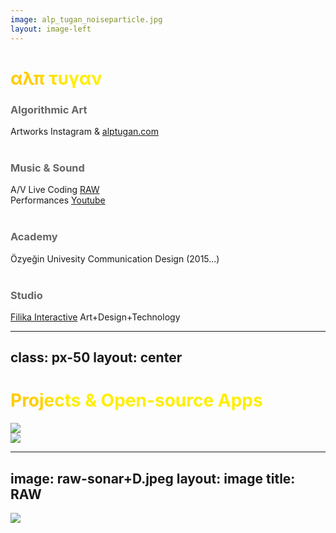 ```yaml
---
image: alp_tugan_noiseparticle.jpg
layout: image-left
---
```

# αλπ τυγαν

<v-click>

### Algorithmic Art
<div class="pt-2">Artworks <carbon:arrow-right class="inline"/> Instagram & <a href="https://www.alptugan.com" target="_blank">alptugan.com</a></div>
</v-click>
<br/>


<v-click>

### Music & Sound
<div class="pt-2">A/V Live Coding <carbon:arrow-right class="inline"/><a href="https://www.rawlivecoding.com" target="_blank"> RAW</a></div>
<div class="pt-2">Performances <carbon:arrow-right class="inline"/><a href="https://www.youtube.com/@rawlivecoding4863" target="_blank"> Youtube</a></div>
</v-click>
<br/>

<v-click>

### Academy
<div class="pt-4">Özyeğin Univesity <carbon:arrow-right class="inline"/> Communication Design (2015...)</div>

</v-click>
<br/>

<v-click>

### Studio
<div class="pt-4"><a href="https://www.filikatasarim.com/v2/portfolyo/" target="_blank">Filika Interactive</a> <carbon:arrow-right class="inline"/> Art+Design+Technology</div>

</v-click>
<!--
<div class="pt-4" text-color-gray>Sabancı Univesity </div>
<div class="pt-4" text-color-gray>İstinye Univesity </div>
-->

<style>
h1 {
  background-color: #ffcc00;
  background-image: linear-gradient(45deg, #ffcc00 10%, #ffee00 20%);
  background-size: 100%;
  -webkit-background-clip: text;
  -moz-background-clip: text;
  -webkit-text-fill-color: transparent;
  -moz-text-fill-color: transparent;
}

h3 {
  color: #666;
}
</style>

<!--Merhabalar herkes. Ben alptugan. Nerden nereye gidiyorum neler yaptım-->

---
class: px-50
layout: center
---

# Projects & Open-source Apps

<div class="grid grid-cols-2 px-0">
  <div>
    <a href="https://github.com/alptugan" target="_blank" alt="GitHub" class="m-2 text-22 slidev-icon-btn opacity-50 !border-none !hover:text-white">
      <carbon-logo-github />
    </a>
  </div>

  <div>
    <a href="https://instagram.com/alptugan" target="_blank" alt="Instagram" class="m-2 text-22 slidev-icon-btn opacity-50 !border-none !hover:text-white">
      <carbon-logo-instagram />
    </a>
  </div>

  <div>
    <a href="https://p5js.org/libraries/" target="_blank" alt="P5js" class="m-2 text-22 slidev-icon-btn opacity-50 !border-none !hover:text-white">
      <!--<logos-p5js />-->
      <img size-36 src='/p5js.svg' />
    </a>
  </div>

  <div>
    <a href="https://ofxaddons.com/categories/5-sound" target="_blank" alt="openframeworks" class="m-2 text-22 invert slidev-icon-btn opacity-50 !border-none !hover:text-white">
      <img size-32 src='/openframeworks.svg' />
    </a>
  </div>
</div>

<!-- Açık Kaynak

Neden paylaşıyorum?

 -->

---
image: raw-sonar+D.jpeg
layout: image
title: RAW
---

<a mt--20 ml--5 href="https://open.spotify.com/artist/7f6C7oZyy2nlsZnugwdClw?si=37uTq-X1RFu_uKgcHQnc3w" target="_blank" alt="GitHub" class="m-0 slidev-icon-btn opacity-80 !border-none !hover:text-white">
  <img size-50 src='/spotify.svg' />
</a>


<!--
<img px-90 pt-60 src="/RAW_Gate_Cover.jpg"/>
Canlı Kodlama Nedir?

2016

Görsel-İşitsel Performanslar yapıyoruz.

Spotify'dan dinleyebilirsiniz. Sosyal Medya Kanallarından bakabilirsiniz.

Bir de Türkiye'de bu işler gelişsin diyerekten Algorave İstanbul Topluluğunu kurduk.

Discord

Bandcamp'ten Albümler

http://rawlivecoding.com/

-->

